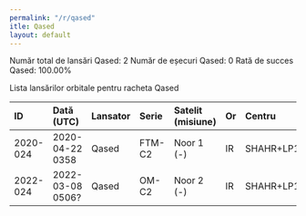 ```yaml
---
permalink: "/r/qased"
itle: Qased
layout: default
---
```


Număr total de lansări Qased: 2
Număr de eșecuri Qased: 0
Rată de succes Qased: 100.00%

Lista lansărilor orbitale pentru racheta Qased


| ID       | Dată (UTC)       | Lansator   | Serie   | Satelit (misiune)   | Or   | Centru    | R   |
|:---------|:-----------------|:-----------|:--------|:--------------------|:-----|:----------|:----|
| 2020-024 | 2020-04-22 0358  | Qased      | FTM-C2  | Noor 1 (-)          | IR   | SHAHR+LP1 | S   |
| 2022-024 | 2022-03-08 0506? | Qased      | OM-C2   | Noor 2 (-)          | IR   | SHAHR+LP1 | S   |

